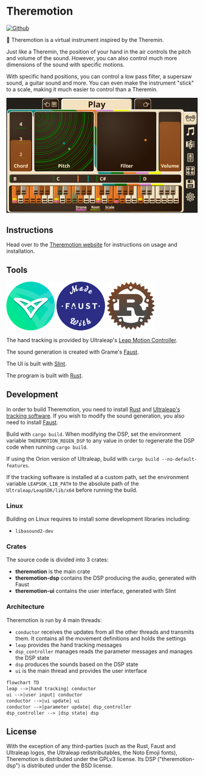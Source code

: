 # Theremotion

[![Github](https://img.shields.io/badge/github-plule%2Ftheremotion-8da0cb?style=flat-square)](https://github.com/plule/leaprs)

👐 Theremotion is a virtual instrument inspired by the Theremin.

Just like a Theremin, the position of your hand in the air controls the pitch
and volume of the sound. However, you can also control much more dimensions of
the sound with specific motions.

With specific hand positions, you can control a low pass filter, a supersaw
sound, a guitar sound and more. You can even make the instrument "stick" to a
scale, making it much easier to control than a Theremin.

![Screenshot](./site/doc/capture.png)

## Instructions

Head over to the [Theremotion website](https://plule.github.io/theremotion/) for
instructions on usage and installation.

## Tools

[![Leap Motion Controller](site/doc/ultraleap.png)](https://www.ultraleap.com/product/leap-motion-controller/) [![Faust](site/doc/faust.png)]((https://faust.grame.fr/)) [![Rust](site/doc/rust.png)](https://www.rust-lang.org)

The hand tracking is provided by Ultraleap's [Leap Motion Controller](https://www.ultraleap.com/product/leap-motion-controller/).

The sound generation is created with Grame's [Faust](https://faust.grame.fr/).

The UI is built with [Slint](https://slint.dev).

The program is built with [Rust](https://www.rust-lang.org).

## Development

In order to build Theremotion, you need to install
[Rust](https://www.rust-lang.org) and [Ultraleap's tracking
software](https://developer.leapmotion.com/tracking-software-download). If you
wish to modify the sound generation, you also need to install
[Faust](https://faust.grame.fr/).

Build with `cargo build`. When modifying the DSP, set the environment variable
`THEREMOTION_REGEN_DSP` to any value in order to regenerate the DSP code when
running `cargo build`.

If using the Orion version of Ultraleap, build with `cargo build
--no-default-features`.

If the tracking software is installed at a custom path, set the environment
variable `LEAPSDK_LIB_PATH` to the absolute path of the
`Ultraleap/LeapSDK/lib/x64` before running the build.

### Linux

Building on Linux requires to install some development libraries including:

- `libasound2-dev`

### Crates

The source code is divided into 3 crates:

- **theremotion** is the main crate
- **theremotion-dsp** contains the DSP producing the audio, generated with Faust
- **theremotion-ui** contains the user interface, generated with Slint

### Architecture

Theremotion is run by 4 main threads:

- `conductor` receives the updates from all the other threads and transmits
  them. It contains all the movement definitions and holds the settings
- `leap` provides the hand tracking messages
- `dsp_controller` manages reads the parameter messages and manages the DSP state
- `dsp` produces the sounds based on the DSP state
- `ui` is the main thread and provides the user interface

```mermaid
flowchart TD
leap -->|hand tracking| conductor
ui -->|user input| conductor
conductor -->|ui update| ui
conductor -->|parameter update| dsp_controller
dsp_controller --> |dsp state| dsp
```

## License

With the exception of any third-parties (such as the Rust, Faust and Ultraleap
logos, the Ultraleap redistributables, the Noto Emoji fonts), Theremotion is
distributed under the GPLv3 license. Its DSP ("theremotion-dsp") is distributed
under the BSD license.
